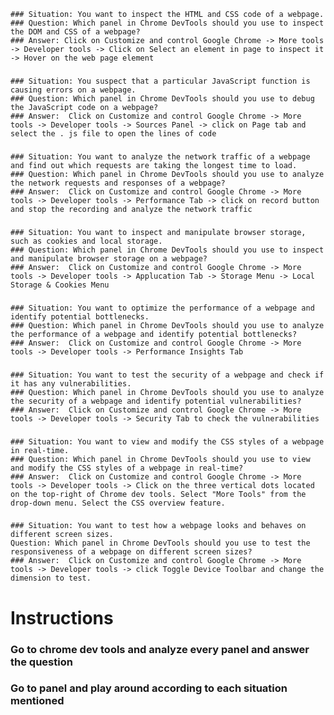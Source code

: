     ### Situation: You want to inspect the HTML and CSS code of a webpage.
    ### Question: Which panel in Chrome DevTools should you use to inspect the DOM and CSS of a webpage?
    ### Answer: Click on Customize and control Google Chrome -> More tools -> Developer tools -> Click on Select an element in page to inspect it -> Hover on the web page element
### 
    ### Situation: You suspect that a particular JavaScript function is causing errors on a webpage.
    ### Question: Which panel in Chrome DevTools should you use to debug the JavaScript code on a webpage?
    ### Answer:  Click on Customize and control Google Chrome -> More tools -> Developer tools -> Sources Panel -> click on Page tab and select the . js file to open the lines of code 
### 
    ### Situation: You want to analyze the network traffic of a webpage and find out which requests are taking the longest time to load.
    ### Question: Which panel in Chrome DevTools should you use to analyze the network requests and responses of a webpage?
    ### Answer:  Click on Customize and control Google Chrome -> More tools -> Developer tools -> Performance Tab -> click on record button and stop the recording and analyze the network traffic
### 
    ### Situation: You want to inspect and manipulate browser storage, such as cookies and local storage.
    ### Question: Which panel in Chrome DevTools should you use to inspect and manipulate browser storage on a webpage?
    ### Answer:  Click on Customize and control Google Chrome -> More tools -> Developer tools -> Applucation Tab -> Storage Menu -> Local Storage & Cookies Menu
### 
    ### Situation: You want to optimize the performance of a webpage and identify potential bottlenecks.
    ### Question: Which panel in Chrome DevTools should you use to analyze the performance of a webpage and identify potential bottlenecks?
    ### Answer:  Click on Customize and control Google Chrome -> More tools -> Developer tools -> Performance Insights Tab 
### 
    ### Situation: You want to test the security of a webpage and check if it has any vulnerabilities.
    ### Question: Which panel in Chrome DevTools should you use to analyze the security of a webpage and identify potential vulnerabilities?
    ### Answer:  Click on Customize and control Google Chrome -> More tools -> Developer tools -> Security Tab to check the vulnerabilities
### 
    ### Situation: You want to view and modify the CSS styles of a webpage in real-time.
    ### Question: Which panel in Chrome DevTools should you use to view and modify the CSS styles of a webpage in real-time?
    ### Answer:  Click on Customize and control Google Chrome -> More tools -> Developer tools -> Click on the three vertical dots located on the top-right of Chrome dev tools. Select "More Tools" from the drop-down menu. Select the CSS overview feature.
### 
    ### Situation: You want to test how a webpage looks and behaves on different screen sizes.
    Question: Which panel in Chrome DevTools should you use to test the responsiveness of a webpage on different screen sizes?
    ### Answer:  Click on Customize and control Google Chrome -> More tools -> Developer tools -> click Toggle Device Toolbar and change the dimension to test.

# Instructions

### Go to chrome dev tools and analyze every panel and answer the question
### Go to panel and play around according to each situation mentioned